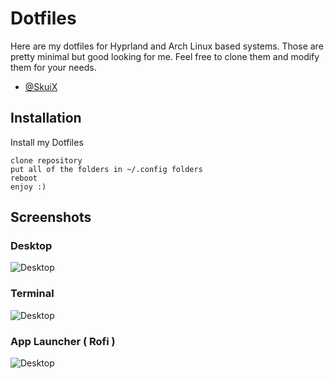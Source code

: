 
# Dotfiles

Here are my dotfiles for Hyprland and Arch Linux based systems. Those are pretty minimal but good looking for me. Feel free to clone them and modify them for your needs.

- [@SkuiX](https://www.github.com/SkuliX01)


## Installation

Install my Dotfiles 
```
clone repository
put all of the folders in ~/.config folders
reboot
enjoy :)
```
## Screenshots

### Desktop

![Desktop](https://i.ibb.co/0rYbrWb/image.png)

### Terminal

![Desktop](https://i.ibb.co/Q9jpnhy/image.png)

### App Launcher ( Rofi )

![Desktop](https://i.ibb.co/ZSw7zQz/image.png)


